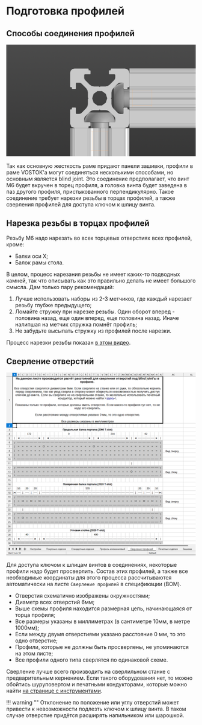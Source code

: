 # Подготовка профилей

## Способы соединения профилей

![blind joint](./pics/vostok_profile_preparation_blind_joint.png)

Так как основную жесткость раме придают панели зашивки, профили в раме VOSTOK'а могут соединяться несколькими способами, но основным является blind joint. Это соединение предполагает, что винт М6 будет вкручен в торец профиля, а головка винта будет заведена в паз другого профиля, пристыкованного перпендикулярно. Такое соединение требует нарезки резьбы в торцах профилей, а также сверления профилей для доступа ключом к шлицу винта.

## Нарезка резьбы в торцах профилей

Резьбу М6 надо нарезать во всех торцевых отверстиях всех профилей, кроме:

- Балки оси Х;
- Балок рамы стола.

В целом, процесс нарезания резьбы не имеет каких-то подводных камней, так что описывать как это правильно делать не имеет большого смысла. Дам только пару рекомендаций:

1. Лучше использовать наборы из 2-3 метчиков, где каждый нарезает резьбу глубже предыдущего;
2. Ломайте стружку при нарезке резьбы. Один оборот вперед - половина назад, еще один вперед, еще половина назад. Иначе налипшая на метчик стружка помнёт профиль;
3. Не забудьте высыпать стружку из профилей после нарезки.

Процесс нарезки резьбы показан [в этом видео](https://youtu.be/7GxtSSZW7pc?t=55).

## Сверление отверcтий 

![Holes page](./pics/vostok_profile_preparation_holes_page.png)

Для доступа ключом к шлицам винтов в соединениях, некоторые профили надо будет просверлить. Состав этих профилей, а также все необходимые координаты для этого процесса рассчитываются автоматически на листе `Сверление профилей` в спецификации (BOM). 

- Отверстия схематично изображены окружностями;
- Диаметр всех отверстий 6мм;
- Выше схемы профиля находится размерная цепь, начинающаяся от торца профиля;
- Все размеры указаны в миллиметрах (в сантиметре 10мм, в метре 1000мм);
- Если между двумя отверстиями указано расстояние 0 мм, то это одно отверстие;
- Профили, которые не должны быть просверлены, не упоминаются на этом листе;
- Все профили одного типа сверлятся по одинаковой схеме.

Сверление лучше всего производить на сверлильном станке с предварительным кернением. Если такого оборудования нет, то можно обойтись шуруповертом и печатными кондукторами, которые можно найти [на странице с инструментами](./tools.md).

!!! warning ""
    Отклонение по положение или углу отверстий может привести к невозможности подлезть ключом к шлицу винта. В таком случае отверстие придётся расширять напильником или шарошкой.
